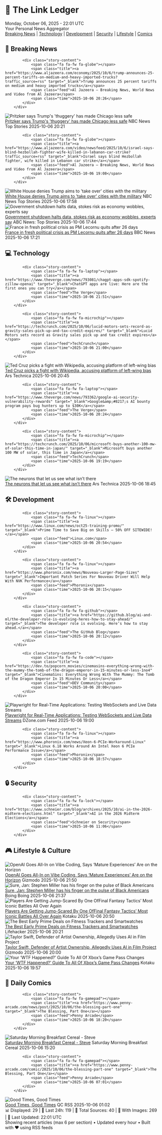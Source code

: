 <!-- Processing 54 RSS feeds at 2025-10-06 22:01:48 UTC -->
<!-- Processing: Saturday Morning Breakfast Cereal -->
<!-- Processing: Penny Arcade -->
<!-- Processing: Poorly Drawn Lines -->
<!-- Processing: Girl Genius -->
<!-- Processing: Dinosaur Comics -->
<!-- Processing: CNN Top Stories -->
<!-- Processing: CNN Breaking News -->
<!-- Processing: BBC World News -->
<!-- Processing: Reuters Top News -->
<!-- Processing: ABC News Breaking -->
<!-- Processing: NBC News Breaking -->
<!-- Processing: Sky News World -->
<!-- Processing: TechCrunch -->
<!-- Processing: The Verge -->
<!-- Processing: O'Reilly Radar -->
<!-- Processing: StackOverflow Blog -->
<!-- Processing: Phoronix Linux News -->
<!-- Processing: It's FOSS -->
<!-- Processing: OMG! Ubuntu -->
<!-- Processing: DistroWatch -->
<!-- Processing: Linux.com -->
<!-- Processing: Ubuntu Blog -->
<!-- Processing: GitHub Blog -->
<!-- Processing: DZone -->
<!-- Processing: Coding Horror -->
<!-- Processing: Gizmodo -->
<!-- Processing: Boing Boing -->
<!-- Generated 9 new posts out of 27 feeds processed -->
<div class="newspaper-header">
    <h1 class="newspaper-title">📰 The Link Ledger</h1>
    <div class="newspaper-date">Monday, October 06, 2025 - 22:01 UTC</div>
    <div class="newspaper-subtitle">Your Personal News Aggregator</div>
</div>

<div class="newspaper-nav">
    <a href="#breaking">Breaking News</a> |
    <a href="#tech">Technology</a> |
    <a href="#dev">Development</a> |
    <a href="#security">Security</a> |
    <a href="#lifestyle">Lifestyle</a> |
    <a href="#webcomics">Comics</a>
</div>

<div class="news-section breaking-news" id="breaking">
<h2 class="section-header">🚨 Breaking News</h2>
<div class="stories-container">
<div class="story">
            
            <div class="story-content">
                <span class="fa fa-fw fa-globe"></span>
                <span class="title"><a href="https://www.aljazeera.com/economy/2025/10/6/trump-announces-25-percent-tariffs-on-medium-and-heavy-imported-trucks?traffic_source=rss" target="_blank">Trump announces 25 percent tariffs on medium and heavy imported trucks</a></span>
                <span class="feed">Al Jazeera – Breaking News, World News and Video from Al Jazeera</span>
                <span class="time">2025-10-06 20:26</span>
            </div>
        </div>
<div class="story">
            <img src="https://media-cldnry.s-nbcnews.com/image/upload/t_fit_1500w/mpx/2704722219/2025_10/1759782084961_f_brk_pritzker_trump_invasion_251006_1920x1080-0dyv07.jpg" alt="Pritzker says Trump&#x27;s &#x27;thuggery&#x27; has made Chicago less safe" class="story-image" loading="lazy" onerror="this.style.display='none'">
            <div class="story-content">
                <span class="fa fa-fw fa-broadcast-tower"></span>
                <span class="title"><a href="https://www.nbcnews.com/video/illinois-governor-says-trump-s-thuggery-has-made-chicago-less-safe-249209413544" target="_blank">Pritzker says Trump&#x27;s &#x27;thuggery&#x27; has made Chicago less safe</a></span>
                <span class="feed">NBC News Top Stories</span>
                <span class="time">2025-10-06 20:21</span>
            </div>
        </div>
<div class="story">
            
            <div class="story-content">
                <span class="fa fa-fw fa-globe"></span>
                <span class="title"><a href="https://www.aljazeera.com/video/newsfeed/2025/10/6/israel-says-blind-hezbollah-fighter-wife-killed-in-lebanon-car-strike?traffic_source=rss" target="_blank">Israel says blind Hezbollah fighter, wife killed in Lebanon car strike</a></span>
                <span class="feed">Al Jazeera – Breaking News, World News and Video from Al Jazeera</span>
                <span class="time">2025-10-06 19:08</span>
            </div>
        </div>
<div class="story">
            <img src="https://media-cldnry.s-nbcnews.com/image/upload/t_fit_1500w/mpx/2704722219/2025_10/1759773481784_f_mo_dc_leavitt_denies_cities_251006_1920x1080-xsx0vy.jpg" alt="White House denies Trump aims to &#x27;take over&#x27; cities with the military" class="story-image" loading="lazy" onerror="this.style.display='none'">
            <div class="story-content">
                <span class="fa fa-fw fa-broadcast-tower"></span>
                <span class="title"><a href="https://www.nbcnews.com/video/white-house-denies-trump-aims-to-take-over-cities-with-the-military-249191493763" target="_blank">White House denies Trump aims to &#x27;take over&#x27; cities with the military</a></span>
                <span class="feed">NBC News Top Stories</span>
                <span class="time">2025-10-06 17:58</span>
            </div>
        </div>
<div class="story">
            <img src="https://s.abcnews.com/images/Business/dept-labor-1-rt-gmh-251006_1759767936640_hpMain_4x3t_384.jpg" alt="Government shutdown halts data, stokes risk as economy wobbles, experts say" class="story-image" loading="lazy" onerror="this.style.display='none'">
            <div class="story-content">
                <span class="fa fa-fw fa-tv"></span>
                <span class="title"><a href="https://abcnews.go.com/Business/government-shutdown-halts-data-stokes-risk-economy-wobbles/story?id=126259604" target="_blank">Government shutdown halts data, stokes risk as economy wobbles, experts say</a></span>
                <span class="feed">ABC News: Top Stories</span>
                <span class="time">2025-10-06 17:44</span>
            </div>
        </div>
<div class="story">
            <img src="https://ichef.bbci.co.uk/ace/standard/240/cpsprodpb/023b/live/68dfa340-a2c1-11f0-b741-177e3e2c2fc7.jpg" alt="France in fresh political crisis as PM Lecornu quits after 26 days" class="story-image" loading="lazy" onerror="this.style.display='none'">
            <div class="story-content">
                <span class="fa fa-fw fa-earth-americas"></span>
                <span class="title"><a href="https://www.bbc.com/news/articles/cewn9k0w9rxo?at_medium=RSS&at_campaign=rss" target="_blank">France in fresh political crisis as PM Lecornu quits after 26 days</a></span>
                <span class="feed">BBC News</span>
                <span class="time">2025-10-06 17:21</span>
            </div>
        </div>
</div>
</div>
<div class="news-section tech-news" id="tech">
<h2 class="section-header">💻 Technology</h2>
<div class="stories-container">
<div class="story">
            
            <div class="story-content">
                <span class="fa fa-fw fa-laptop"></span>
                <span class="title"><a href="https://www.theverge.com/news/793081/chagpt-apps-sdk-spotify-zillow-openai" target="_blank">ChatGPT apps are live: Here are the first ones you can try</a></span>
                <span class="feed">The Verge</span>
                <span class="time">2025-10-06 21:51</span>
            </div>
        </div>
<div class="story">
            
            <div class="story-content">
                <span class="fa fa-fw fa-microchip"></span>
                <span class="title"><a href="https://techcrunch.com/2025/10/06/lucid-motors-sets-record-as-gravity-sales-pick-up-and-tax-credit-expires/" target="_blank">Lucid Motors sets record as Gravity sales pick up and tax credit expires</a></span>
                <span class="feed">TechCrunch</span>
                <span class="time">2025-10-06 21:00</span>
            </div>
        </div>
<div class="story">
            <img src="https://cdn.arstechnica.net/wp-content/uploads/2025/10/ted-cruz-500x500-1759781343.jpg" alt="Ted Cruz picks a fight with Wikipedia, accusing platform of left-wing bias" class="story-image" loading="lazy" onerror="this.style.display='none'">
            <div class="story-content">
                <span class="fa fa-fw fa-cog"></span>
                <span class="title"><a href="https://arstechnica.com/tech-policy/2025/10/ted-cruz-picks-a-fight-with-wikipedia-accusing-platform-of-left-wing-bias/" target="_blank">Ted Cruz picks a fight with Wikipedia, accusing platform of left-wing bias</a></span>
                <span class="feed">Ars Technica</span>
                <span class="time">2025-10-06 20:45</span>
            </div>
        </div>
<div class="story">
            
            <div class="story-content">
                <span class="fa fa-fw fa-laptop"></span>
                <span class="title"><a href="https://www.theverge.com/news/793362/google-ai-security-vulnerability-rewards" target="_blank">Google&amp;#8217;s AI bounty program pays bug hunters up to $30K</a></span>
                <span class="feed">The Verge</span>
                <span class="time">2025-10-06 20:24</span>
            </div>
        </div>
<div class="story">
            
            <div class="story-content">
                <span class="fa fa-fw fa-microchip"></span>
                <span class="title"><a href="https://techcrunch.com/2025/10/06/microsoft-buys-another-100-mw-of-solar-this-time-in-japan/" target="_blank">Microsoft buys another 100 MW of solar, this time in Japan</a></span>
                <span class="feed">TechCrunch</span>
                <span class="time">2025-10-06 19:19</span>
            </div>
        </div>
<div class="story">
            <img src="https://cdn.arstechnica.net/wp-content/uploads/2025/10/Kanizsa_triangle-500x500.png" alt="The neurons that let us see what isn’t there" class="story-image" loading="lazy" onerror="this.style.display='none'">
            <div class="story-content">
                <span class="fa fa-fw fa-cog"></span>
                <span class="title"><a href="https://arstechnica.com/science/2025/10/the-neurons-that-let-us-see-what-isnt-there/" target="_blank">The neurons that let us see what isn’t there</a></span>
                <span class="feed">Ars Technica</span>
                <span class="time">2025-10-06 18:45</span>
            </div>
        </div>
</div>
</div>
<div class="news-section dev-news" id="dev">
<h2 class="section-header">🛠️ Development</h2>
<div class="stories-container">
<div class="story">
            
            <div class="story-content">
                <span class="fa fa-fw fa-linux"></span>
                <span class="title"><a href="https://www.linux.com/news/oct25-training-promo/" target="_blank">Prime Time to Save Big on Skills – 50% OFF SITEWIDE!</a></span>
                <span class="feed">Linux.com</span>
                <span class="time">2025-10-06 20:54</span>
            </div>
        </div>
<div class="story">
            
            <div class="story-content">
                <span class="fa fa-fw fa-linux"></span>
                <span class="title"><a href="https://www.phoronix.com/news/Nouveau-Larger-Page-Sizes" target="_blank">Important Patch Series For Nouveau Driver Will Help With NVK Performance</a></span>
                <span class="feed">Phoronix</span>
                <span class="time">2025-10-06 20:15</span>
            </div>
        </div>
<div class="story">
            
            <div class="story-content">
                <span class="fa fa-fw fa-github"></span>
                <span class="title"><a href="https://github.blog/ai-and-ml/the-developer-role-is-evolving-heres-how-to-stay-ahead/" target="_blank">The developer role is evolving. Here’s how to stay ahead.</a></span>
                <span class="feed">The GitHub Blog</span>
                <span class="time">2025-10-06 20:12</span>
            </div>
        </div>
<div class="story">
            
            <div class="story-content">
                <span class="fa fa-fw fa-code"></span>
                <span class="title"><a href="https://dev.to/popcorn_movies/cinemasins-everything-wrong-with-the-mummy-the-tomb-of-the-dragon-emperor-in-15-minutes-or-less-1no4" target="_blank">CinemaSins: Everything Wrong With The Mummy: The Tomb of the Dragon Emperor In 15 Minutes Or Less</a></span>
                <span class="feed">DEV Community</span>
                <span class="time">2025-10-06 20:00</span>
            </div>
        </div>
<div class="story">
            <img src="https://dz2cdn1.dzone.com/thumbnail?fid=18674330&w=600" alt="Playwright for Real-Time Applications: Testing WebSockets and Live Data Streams" class="story-image" loading="lazy" onerror="this.style.display='none'">
            <div class="story-content">
                <span class="fa fa-fw fa-newspaper"></span>
                <span class="title"><a href="https://dzone.com/articles/playwright-for-real-time-applications-testing-webs" target="_blank">Playwright for Real-Time Applications: Testing WebSockets and Live Data Streams</a></span>
                <span class="feed">DZone.com Feed</span>
                <span class="time">2025-10-06 19:00</span>
            </div>
        </div>
<div class="story">
            
            <div class="story-content">
                <span class="fa fa-fw fa-linux"></span>
                <span class="title"><a href="https://www.phoronix.com/news/Xeon-6-PCIe-Workaround-Linux" target="_blank">Linux 6.18 Works Around An Intel Xeon 6 PCIe Performance Issue</a></span>
                <span class="feed">Phoronix</span>
                <span class="time">2025-10-06 18:57</span>
            </div>
        </div>
</div>
</div>
<div class="news-section security-news" id="security">
<h2 class="section-header">🔒 Security</h2>
<div class="stories-container">
<div class="story">
            
            <div class="story-content">
                <span class="fa fa-fw fa-lock"></span>
                <span class="title"><a href="https://www.schneier.com/blog/archives/2025/10/ai-in-the-2026-midterm-elections.html" target="_blank">AI in the 2026 Midterm Elections</a></span>
                <span class="feed">Schneier on Security</span>
                <span class="time">2025-10-06 11:06</span>
            </div>
        </div>
</div>
</div>
<div class="news-section lifestyle-news" id="lifestyle">
<h2 class="section-header">🎮 Lifestyle & Culture</h2>
<div class="stories-container">
<div class="story">
            <img src="https://gizmodo.com/app/uploads/2025/10/GettyImages-2236544077-1280x853.jpg" alt="OpenAI Goes All-In on Vibe Coding, Says ‘Mature Experiences’ Are on the Horizon" class="story-image" loading="lazy" onerror="this.style.display='none'">
            <div class="story-content">
                <span class="fa fa-fw fa-computer"></span>
                <span class="title"><a href="https://gizmodo.com/openai-goes-all-in-on-vibe-coding-says-mature-experiences-are-on-the-horizon-2000668253" target="_blank">OpenAI Goes All-In on Vibe Coding, Says ‘Mature Experiences’ Are on the Horizon</a></span>
                <span class="feed">Gizmodo</span>
                <span class="time">2025-10-06 21:50</span>
            </div>
        </div>
<div class="story">
            <img src="https://i0.wp.com/boingboing.net/wp-content/uploads/2023/12/stephen-miller.jpg?fit=1500%2C957&amp;quality=60&amp;ssl=1" alt="Sure, Jan: Stephen Miller has his finger on the pulse of Black Americans" class="story-image" loading="lazy" onerror="this.style.display='none'">
            <div class="story-content">
                <span class="fa fa-fw fa-arrow-right"></span>
                <span class="title"><a href="https://boingboing.net/2025/10/06/sure-jan-stephen-miller-has-his-finger-on-the-pluse-of-black-americans.html" target="_blank">Sure, Jan: Stephen Miller has his finger on the pulse of Black Americans</a></span>
                <span class="feed">Boing Boing</span>
                <span class="time">2025-10-06 21:37</span>
            </div>
        </div>
<div class="story">
            <img src="https://kotaku.com/app/uploads/2025/10/FFT-Monks.jpg" alt="Players Are Getting Jump-Scared By One OfFinal Fantasy Tactics’ Most Iconic Battles All Over Again" class="story-image" loading="lazy" onerror="this.style.display='none'">
            <div class="story-content">
                <span class="fa fa-fw fa-gamepad"></span>
                <span class="title"><a href="https://kotaku.com/final-fantasy-tactics-rare-battles-monks-grogh-heights-2000632127" target="_blank">Players Are Getting Jump-Scared By One OfFinal Fantasy Tactics’ Most Iconic Battles All Over Again</a></span>
                <span class="feed">Kotaku</span>
                <span class="time">2025-10-06 20:50</span>
            </div>
        </div>
<div class="story">
            <img src="https://lifehacker.com/imagery/articles/01K6XHGFGBDQ9F7MJM6Y86PG8R/hero-image.jpg" alt="The Best Early Prime Deals on Fitness Trackers and Smartwatches" class="story-image" loading="lazy" onerror="this.style.display='none'">
            <div class="story-content">
                <span class="fa fa-fw fa-life-ring"></span>
                <span class="title"><a href="https://lifehacker.com/health/fitness-trackers-smartwatches-october-prime-day-2025?utm_medium=RSS" target="_blank">The Best Early Prime Deals on Fitness Trackers and Smartwatches</a></span>
                <span class="feed">Lifehacker</span>
                <span class="time">2025-10-06 20:21</span>
            </div>
        </div>
<div class="story">
            <img src="https://gizmodo.com/app/uploads/2024/01/d17ad740066c75d712938cbb4af24db8-1024x575.jpg" alt="Taylor Swift, Defender of Artist Ownership, Allegedly Uses AI in Film Project" class="story-image" loading="lazy" onerror="this.style.display='none'">
            <div class="story-content">
                <span class="fa fa-fw fa-computer"></span>
                <span class="title"><a href="https://gizmodo.com/taylor-swift-defender-of-artist-ownership-allegedly-uses-ai-in-film-project-2000668170" target="_blank">Taylor Swift, Defender of Artist Ownership, Allegedly Uses AI in Film Project</a></span>
                <span class="feed">Gizmodo</span>
                <span class="time">2025-10-06 20:00</span>
            </div>
        </div>
<div class="story">
            <img src="https://kotaku.com/app/uploads/2025/10/MCMAIN.jpg" alt="Your ‘WTF Happened?’ Guide To All Of Xbox’s Game Pass Changes" class="story-image" loading="lazy" onerror="this.style.display='none'">
            <div class="story-content">
                <span class="fa fa-fw fa-gamepad"></span>
                <span class="title"><a href="https://kotaku.com/xbox-game-pass-ultimate-price-hike-cod-2000632122" target="_blank">Your ‘WTF Happened?’ Guide To All Of Xbox’s Game Pass Changes</a></span>
                <span class="feed">Kotaku</span>
                <span class="time">2025-10-06 19:57</span>
            </div>
        </div>
</div>
</div>
<div class="news-section webcomics-section" id="webcomics">
<h2 class="section-header">🎨 Daily Comics</h2>
<div class="stories-container">
<div class="story">
            
            <div class="story-content">
                <span class="fa fa-fw fa-gamepad"></span>
                <span class="title"><a href="https://www.penny-arcade.com/news/post/2025/10/06/the-blessing-part-one" target="_blank">The Blessing, Part One</a></span>
                <span class="feed">Penny Arcade</span>
                <span class="time">2025-10-06 18:20</span>
            </div>
        </div>
<div class="story">
            <img src="https://www.smbc-comics.com/comics/1759640174-20251006.png" alt="Saturday Morning Breakfast Cereal - Steve" class="story-image" loading="lazy" onerror="this.style.display='none'">
            <div class="story-content">
                <span class="fa fa-fw fa-smile"></span>
                <span class="title"><a href="https://www.smbc-comics.com/comic/steve" target="_blank">Saturday Morning Breakfast Cereal - Steve</a></span>
                <span class="feed">Saturday Morning Breakfast Cereal</span>
                <span class="time">2025-10-06 15:20</span>
            </div>
        </div>
<div class="story">
            
            <div class="story-content">
                <span class="fa fa-fw fa-gamepad"></span>
                <span class="title"><a href="https://www.penny-arcade.com/comic/2025/10/06/the-blessing-part-one" target="_blank">The Blessing, Part One</a></span>
                <span class="feed">Penny Arcade</span>
                <span class="time">2025-10-06 07:01</span>
            </div>
        </div>
<div class="story">
            <img src="http://www.questionablecontent.net/comics/5672.png" alt="Good Times, Good Times" class="story-image" loading="lazy" onerror="this.style.display='none'">
            <div class="story-content">
                <span class="fa fa-fw fa-music"></span>
                <span class="title"><a href="http://questionablecontent.net/view.php?comic=5672" target="_blank">Good Times, Good Times</a></span>
                <span class="feed">QC RSS</span>
                <span class="time">2025-10-06 01:02</span>
            </div>
        </div>
</div>
</div>

<div class="newspaper-footer">
    <div class="stats">
        📊 Displayed: 29 | 📅 Last 24h: 119 | 📡 Total Sources: 40 | 📸 With Images: 269 |
        🔄 Last Updated: 22:01 UTC
    </div>
    <div class="footer-note">
        Showing recent articles (max 6 per section) • Updated every hour • Built with ❤️ using RSS feeds
    </div>
</div>
